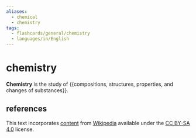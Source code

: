 ```yaml
---
aliases:
  - chemical
  - chemistry
tags:
  - flashcards/general/chemistry
  - languages/in/English
---
```


# chemistry

__Chemistry__ is the study of {{compositions, structures, properties, and changes of substances}}.

## references

This text incorporates [content](https://en.wikipedia.org/wiki/chemistry) from [Wikipedia](Wikipedia.md) available under the [CC BY-SA 4.0](https://creativecommons.org/licenses/by-sa/4.0/) license.
